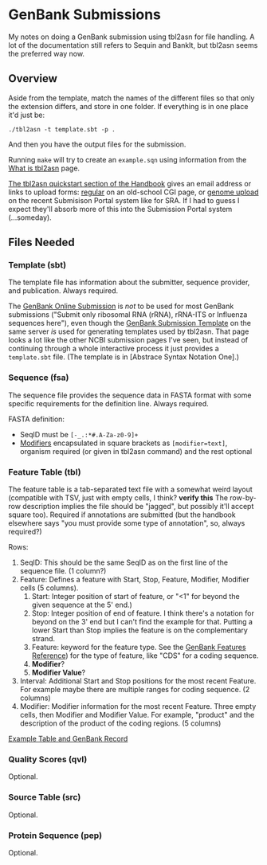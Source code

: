 # GenBank Submissions

My notes on doing a GenBank submission using tbl2asn for file handling.  A lot
of the documentation still refers to Sequin and BankIt, but tbl2asn seems the
preferred way now.

## Overview

Aside from the template, match the names of the different files so that only
the extension differs, and store in one folder.  If everything is in one place
it'd just be:

    ./tbl2asn -t template.sbt -p .

And then you have the output files for the submission.

Running `make` will try to create an `example.sqn` using information from the
[What is tbl2asn] page.

[The tbl2asn quickstart section of the Handbook](https://www.ncbi.nlm.nih.gov/books/NBK53709/#gbankquickstart.Submission_using_tbl2asn)
gives an email address or links to upload forms:
[regular](https://www.ncbi.nlm.nih.gov/LargeDirSubs/dir_submit.cgi)
on an old-school CGI page, or
[genome upload](https://submit.ncbi.nlm.nih.gov/subs/genome/)
on the recent Submisison Portal system like for SRA.  If I had to guess I
expect they'll absorb more of this into the Submission Portal system
(...someday).

## Files Needed

### Template (sbt)

The template file has information about the submitter, sequence provider, and
publication.  Always required.

The [GenBank Online Submission] is *not* to be used for most GenBank submissions
("Submit only ribosomal RNA (rRNA), rRNA-ITS or Influenza sequences here"),
even though the [GenBank Submission Template] on the same server *is* used for
generating templates used by tbl2asn.  That page looks a lot like the other
NCBI submission pages I've seen, but instead of continuing through a whole
interactive process it just provides a `template.sbt` file.  (The template is
in [Abstrace Syntax Notation One].)

### Sequence (fsa)

The sequence file provides the sequence data in FASTA format with some
specific requirements for the definition line.  Always required.

FASTA definition:
 * SeqID must be `[-_.:*#.A-Za-z0-9]+`
 * [Modifiers] encapsulated in square brackets as `[modifier=text]`, organism
   required (or given in tbl2asn command) and the rest optional

### Feature Table (tbl)

The feature table is a tab-separated text file with a somewhat weird layout
(compatible with TSV, just with empty cells, I think?  **verify this**  The
row-by-row description implies the file should be "jagged", but possibly it'll
accept square too).  Required if annotations are submitted (but the handbook
elsewhere says "you must provide some type of annotation", so, always
required?)

Rows:

 1. SeqID: This should be the same SeqID as on the first line of the sequence
    file. (1 column?)
 2. Feature: Defines a feature with Start, Stop, Feature, Modifier, Modifier
    cells (5 columns).
    1. Start: Integer position of start of feature, or "<1" for beyond the
       given sequence at the 5' end.)
    2. Stop:  Integer position of end of feature.  I think there's a notation
       for beyond on the 3' end but I can't find the example for that.  Putting
       a lower Start than Stop implies the feature is on the complementary
       strand.
    3. Feature: keyword for the feature type.  See the [GenBank Features
       Reference]) for the type of feature, like "CDS" for a coding sequence.
    4. **Modifier**?
    5. **Modifier Value**?
 3. Interval: Additional Start and Stop positions for the most recent Feature.
    For example maybe there are multiple ranges for coding sequence.  (2
    columns)
 4. Modifier: Modifier information for the most recent Feature.  Three empty
    cells, then Modifier and Modifier Value.  For example, "product" and the
    description of the product of the coding regions.  (5 columns)

[Example Table and GenBank Record](https://www.ncbi.nlm.nih.gov/Sequin/table.html)

### Quality Scores (qvl)

Optional.

### Source Table (src)

Optional.

### Protein Sequence (pep)

Optional.

[GenBank Online Submission]: https://submit.ncbi.nlm.nih.gov/subs/genbank/
[GenBank Submission Template]: https://submit.ncbi.nlm.nih.gov/genbank/template/submission/
[Modifiers]: https://www.ncbi.nlm.nih.gov/Sequin/modifiers.html
[GenBank Features Reference]: http://www.insdc.org/documents/feature_table.html#7.2
[Example GenBank Record]: https://www.ncbi.nlm.nih.gov/Sitemap/samplerecord.html
[GenBank Submissions Handbook]: https://www.ncbi.nlm.nih.gov/books/NBK53709
[What is tbl2asn]: https://www.ncbi.nlm.nih.gov/genbank/tbl2asn2/
[Abstract Syntax Notation One]: https://en.wikipedia.org/wiki/Abstract_Syntax_Notation_One
